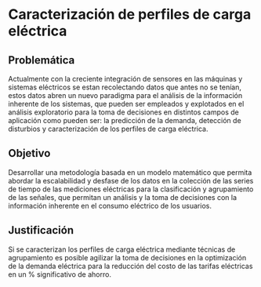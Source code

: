 Caracterización de perfiles de carga eléctrica
===

## Problemática
Actualmente con la creciente integración de sensores en las máquinas y sistemas eléctricos se estan recolectando datos que antes no se tenían, estos datos abren un nuevo paradigma para el análisis de la información inherente de los sistemas, que pueden ser empleados y explotados en el análisis exploratorio para la toma de decisiones en distintos campos de aplicación como pueden ser: la predicción de la demanda, detección de disturbios y caracterización de los perfiles de carga eléctrica.

## Objetivo
Desarrollar una metodología basada en un modelo matemático que permita abordar la escalabilidad y desfase de los datos en la colección de las series de tiempo de las mediciones eléctricas para la clasificación y agrupamiento de las señales, que permitan un análisis y la toma de decisiones con la información inherente en el consumo eléctrico de los usuarios.

## Justificación
Si se caracterizan los perfiles de carga eléctrica mediante técnicas de agrupamiento es posible agilizar la toma de decisiones en la optimización de la demanda eléctrica para la reducción del costo de las tarifas eléctricas en un % significativo de ahorro.
